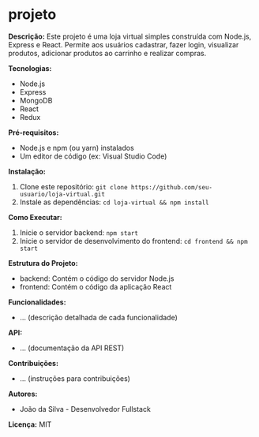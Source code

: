 # projeto

**Descrição:**
Este projeto é uma loja virtual simples construída com Node.js, Express e React. Permite aos usuários cadastrar, fazer login, visualizar produtos, adicionar produtos ao carrinho e realizar compras.

**Tecnologias:**
* Node.js
* Express
* MongoDB
* React
* Redux

**Pré-requisitos:**
* Node.js e npm (ou yarn) instalados
* Um editor de código (ex: Visual Studio Code)

**Instalação:**
1. Clone este repositório: `git clone https://github.com/seu-usuario/loja-virtual.git`
2. Instale as dependências: `cd loja-virtual && npm install`

**Como Executar:**
1. Inicie o servidor backend: `npm start`
2. Inicie o servidor de desenvolvimento do frontend: `cd frontend && npm start`

**Estrutura do Projeto:**
* backend: Contém o código do servidor Node.js
* frontend: Contém o código da aplicação React

**Funcionalidades:**
* ... (descrição detalhada de cada funcionalidade)

**API:**
* ... (documentação da API REST)

**Contribuições:**
* ... (instruções para contribuições)

**Autores:**
* João da Silva - Desenvolvedor Fullstack

**Licença:**
MIT
